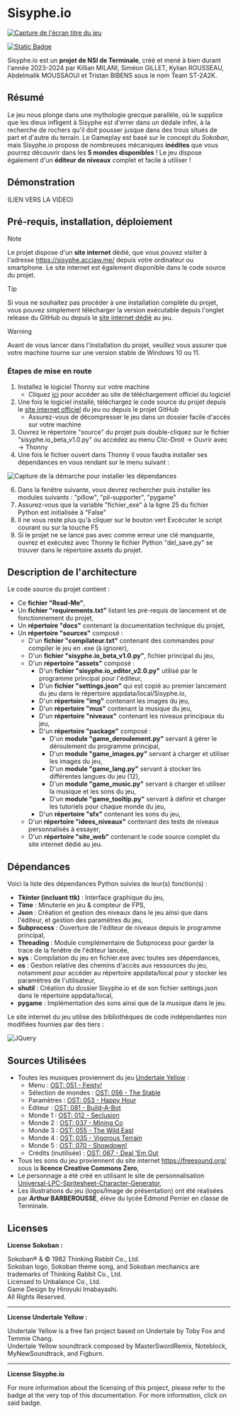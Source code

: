# Sisyphe.io

[![Capture de l'écran titre du jeu](https://sisyphe.acciaw.me/img/sisyphe.png)](https://sisyphe.acciaw.me)

[![Static Badge](https://img.shields.io/badge/License-CC%20BY--NC--SA%204.0-blue)](https://creativecommons.org/licenses/by-nc-sa/4.0/?ref=chooser-v1)

Sisyphe.io est un **projet de NSI de Terminale**, créé et mené à bien durant l'année 2023-2024 par Killian MILANI, Siméon GILLET, Kylian ROUSSEAU, Abdelmalik MOUSSAOUI et Tristan BIBENS sous le nom Team ST-2A2K.

## Résumé

Le jeu nous plonge dans une mythologie grecque parallèle, où le supplice que les dieux infligent à Sisyphe est d'errer dans un dédale infini, à la recherche de rochers qu'il doit pousser jusque dans des trous situés de part et d'autre du terrain. Le Gameplay est basé sur le concept du *Sokoban*, mais Sisyphe.io propose de nombreuses mécaniques **inédites** que vous pourrez découvrir dans les **5 mondes disponibles** ! Le jeu dispose également d'un **éditeur de niveaux** complet et facile à utiliser !

## Démonstration

(LIEN VERS LA VIDEO)

## Pré-requis, installation, déploiement

> [!NOTE]
> Le projet dispose d'un **site internet** dédié, que vous pouvez visiter à l'adresse https://sisyphe.acciaw.me/ depuis votre ordinateur ou smartphone. Le site internet est également disponible dans le code source du projet.

> [!TIP]
> Si vous ne souhaitez pas procéder à une installation complète du projet, vous pouvez simplement télécharger la version exécutable depuis l'onglet release du GitHub ou depuis le [site internet dédié](https://sisyphe.acciaw.me) au jeu.

> [!WARNING]
> Avant de vous lancer dans l'installation du projet, veuillez vous assurer que votre machine tourne sur une version stable de Windows 10 ou 11.

### Étapes de mise en route

1. Installez le logiciel Thonny sur votre machine
   - Cliquez [ici](https://thonny.org/) pour accéder au site de téléchargement officiel du logiciel
2. Une fois le logiciel installé, téléchargez le code source du projet depuis le [site internet officiel](https://sisyphe.acciaw.me) du jeu ou depuis le projet GitHub
   - Assurez-vous de décompresser le jeu dans un dossier facile d'accès sur votre machine
4. Ouvrez le répertoire "source" du projet puis double-cliquez sur le fichier "sisyphe.io_beta_v1.0.py" ou accédez au menu Clic-Droit -> Ouvrir avec -> Thonny
5. Une fois le fichier ouvert dans Thonny il vous faudra installer ses dépendances en vous rendant sur le menu suivant :

![Capture de la démarche pour installer les dépendances](https://sisyphe.acciaw.me/img/capture_dependances1.png)

6. Dans la fenêtre suivante, vous devrez rechercher puis installer les modules suivants : "pillow", "pil-supporter", "pygame"
7. Assurez-vous que la variable "fichier_exe" à la ligne 25 du fichier Python est initialisée à "False"
8. Il ne vous reste plus qu'à cliquer sur le bouton vert Excécuter le script courant ou sur la touche F5
9. Si le projet ne se lance pas avec comme erreur une clé manquante, ouvrez et exécutez avec Thonny le fichier Python "del_save.py" se trouver dans le répertoire assets du projet.

## Description de l'architecture

Le code source du projet contient : 
- Ce **fichier "Read-Me"**,
- Un **fichier "requirements.txt"** listant les pré-requis de lancement et de fonctionnement du projet,
- Un **répertoire "docs"** contenant la documentation technique du projet,
- Un **répertoire "sources"** composé :
   - D'un **fichier "compilateur.txt"** contenant des commandes pour compiler le jeu en .exe (à ignorer),
   - D'un **fichier "sisyphe.io_beta_v1.0.py"**, fichier principal du jeu,
   - D'un **répertoire "assets"** composé :
     - D'un **fichier "sisyphe.io_editor_v2.0.py"** utilisé par le programme principal pour l'éditeur,
     - D'un **fichier "settings.json"** qui est copié au premier lancement du jeu dans le répertoire appdata/local/Sisyphe.io,
     - D'un **répertoire "img"** contenant les images du jeu,
     - D'un **répertoire "mus"** contenant la musique du jeu,
     - D'un **répertoire "niveaux"** contenant les niveaux principaux du jeu,
     - D'un **répertoire "package"** composé :
        - D'un **module "game_deroulement.py"** servant à gérer le déroulement du programme principal,
        - D'un **module "game_images.py"** servant à charger et utiliser les images du jeu,
        - D'un **module "game_lang.py"** servant à stocker les différentes langues du jeu (12),
        - D'un **module "game_music.py"** servant à charger et utiliser la musique et les sons du jeu,
        - D'un **module "game_tooltip.py"** servant à définir et charger les tutoriels pour chaque monde du jeu,
     - D'un **répertoire "sfx"** contenant les sons du jeu,
   - D'un **répertoire "idees_niveaux"** contenant des tests de niveaux personnalisés à essayer,
   - D'un **répertoire "site_web"** contenant le code source complet du site internet dédié au jeu.

## Dépendances

Voici la liste des dépendances Python suivies de leur(s) fonction(s) :
- **Tkinter (incluant ttk)** : Interface graphique du jeu,
- **Time** : Minuterie en jeu & compteur de FPS, 
- **Json** : Création et gestion des niveaux dans le jeu ainsi que dans l'éditeur, et gestion des paramètres du jeu,
- **Subprocess** : Ouverture de l'éditeur de niveaux depuis le programme principal,
- **Threading** : Module complémentaire de Subprocess pour garder la trace de la fenêtre de l'éditeur lancée,
- **sys** : Compilation du jeu en fichier.exe avec toutes ses dépendances,
- **os** : Gestion relative des chemins d'accès aux ressources du jeu, notamment pour accéder au répertoire appdata/local pour y stocker les paramètres de l'utilisateur,
- **shutil** : Création du dossier Sisyphe.io et de son fichier settings.json dans le répertoire appdata/local,
- **pygame** : Implémentation des sons ainsi que de la musique dans le jeu.

Le site internet du jeu utilise des bibliothèques de code indépendantes non modifiées fournies par des tiers :

![JQuery](https://img.shields.io/badge/jQuery-0769AD?style=for-the-badge&logo=jquery&logoColor=white)

## Sources Utilisées

- Toutes les musiques proviennent du jeu [Undertale Yellow](https://gamejolt.com/games/UndertaleYellow/136925) : 
   - Menu : [OST: 051 - Feisty!](https://youtu.be/hvl1GqD-Vis)
   - Sélection de mondes : [OST: 056 - The Stable](https://youtu.be/owAVwJ5-EaE)
   - Paramètres : [OST: 053 - Happy Hour](https://youtu.be/T0IRbP1Z2pI?si=fZkLpd8WWcjTBq68)
   - Éditeur : [OST: 081 - Build-A-Bot](https://youtu.be/ut-_p-P9lsI)
   - Monde 1 : [OST: 012 - Seclusion](https://youtu.be/CinLLgjqUqI)
   - Monde 2 : [OST: 037 - Mining Co](https://youtu.be/wJVubgGxUwI)
   - Monde 3 : [OST: 055 - The Wild East](https://youtu.be/5Q6Ss9uoQhE)
   - Monde 4 : [OST: 035 - Vigorous Terrain](https://youtu.be/PuHE_GRzT5Q)
   - Monde 5 : [OST: 070 - Showdown!](https://youtu.be/b4Z_GFpXScI)
   - Crédits (inutilisée) : [OST: 067 - Deal 'Em Out](https://www.youtube.com/watch?v=IetJ8URgg5c)
- Tous les sons du jeu proviennent du site internet https://freesound.org/ sous la **licence Creative Commons Zero**,
- Le personnage a été créé en utilisant le site de personnalisation [Universal-LPC-Spritesheet-Character-Generator](https://sanderfrenken.github.io/Universal-LPC-Spritesheet-Character-Generator),
- Les illustrations du jeu (logos/Image de présentation) ont été réalisées par **Arthur BARBEROUSSE**, élève du lycée Edmond Perrier en classe de Terminale.

## Licenses

**License Sokoban :**

Sokoban® & © 1982 Thinking Rabbit Co., Ltd.  
Sokoban logo, Sokoban theme song, and Sokoban mechanics are trademarks of Thinking Rabbit Co., Ltd.  
Licensed to Unbalance Co., Ltd.  
Game Design by Hiroyuki Imabayashi.  
All Rights Reserved.

----

**License Undertale Yellow :**

Undertale Yellow is a free fan project based on Undertale by Toby Fox and Temmie Chang.   
Undertale Yellow soundtrack composed by MasterSwordRemix, Noteblock, MyNewSoundtrack, and Figburn.

---

**License Sisyphe.io**

For more information about the licensing of this project, please refer to the badge at the very top of this documentation. For more information, click on said badge.
